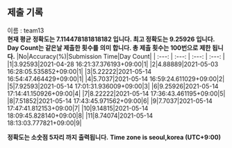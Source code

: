 


  
## 제출 기록  
이름 : team13  
**현재 평균 정확도는 7.114478181818182 입니다. 최고 정확도는 9.25926 입니다.**  
**Day Count는 같은날 제출한 횟수를 의미 합니다. 총 제출 횟수는 100번으로 제한 됩니다.**
|No|Accuracy(%)|Submission Time|Day Count|
| :---: | :---: | :---: | :---: |
|1|3.92593|2021-04-28 16:21:37.376193+09:00|1|
|2|4.88889|2021-05-03 16:28:05.535852+09:00|1|
|3|5.22222|2021-05-14 16:54:47.464429+09:00|1|
|4|5.7037|2021-05-14 16:59:24.611029+09:00|2|
|5|7.92593|2021-05-14 17:01:31.936009+09:00|3|
|6|9.25926|2021-05-14 17:14:41.150926+09:00|4|
|7|8.22222|2021-05-14 17:36:43.461195+09:00|5|
|8|7.51852|2021-05-14 17:43:45.971562+09:00|6|
|9|7.7037|2021-05-14 17:47:41.812153+09:00|7|
|10|9.14815|2021-05-14 18:09:45.828140+09:00|8|
|11|8.74074|2021-05-14 18:13:03.777821+09:00|9|


**정확도는 소숫점 5자리 까지 출력됩니다.**
**Time zone is seoul,korea (UTC+9:00)**
